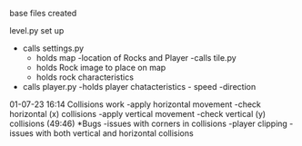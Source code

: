 base files created

level.py set up
- calls settings.py
    - holds map
        -location of Rocks and Player
-calls tile.py
    - holds Rock image to place on map
    - holds rock characteristics
- calls player.py
    -holds player chatacteristics
        - speed
        -direction


01-07-23 16:14
Collisions work
    -apply horizontal movement 
    -check horizontal (x) collisions
    -apply vertical movement
    -check vertical (y) collisions
    (49:46)
*Bugs
    -issues with corners in collisions
        -player clipping
    -issues with both vertical and horizontal collisions
